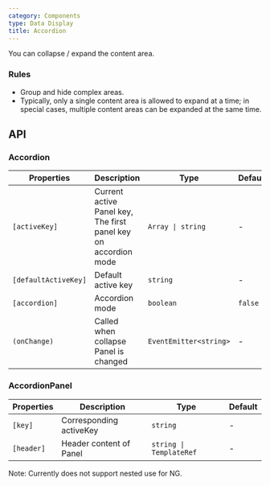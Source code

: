 ```yaml
---
category: Components
type: Data Display
title: Accordion
---
```


You can collapse / expand the content area.

### Rules
- Group and hide complex areas.
- Typically, only a single content area is allowed to expand at a time; in special cases, multiple content areas can be expanded at the same time.


## API

### Accordion

| Properties | Description | Type | Default |
|-----------|------------|------|--------|
| `[activeKey]` | Current active Panel key, The first panel key on accordion mode | `Array \| string` | - |
| `[defaultActiveKey]` | Default active key | `string` | - |
| `[accordion]` | Accordion mode | `boolean` | `false` |
| `(onChange)` | Called when collapse Panel is changed | `EventEmitter<string>` | - |

### AccordionPanel

| Properties | Description | Type | Default |
|-----------|------------|------|--------|
| `[key]` | Corresponding activeKey | `string` | - |
| `[header]` | Header content of Panel | `string \| TemplateRef` | - |

Note: Currently does not support nested use for NG.

